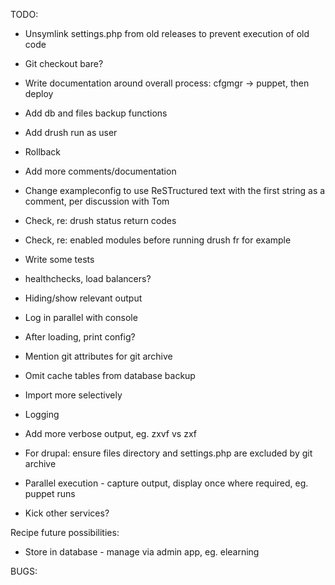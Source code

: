 TODO:

* Unsymlink settings.php from old releases to prevent execution of old code
* Git checkout bare?
* Write documentation around overall process: cfgmgr -> puppet, then deploy
* Add db and files backup functions
* Add drush run as user
* Rollback
* Add more comments/documentation
* Change exampleconfig to use ReSTructured text with the first string as a comment, per discussion with Tom
* Check, re: drush status return codes
* Check, re: enabled modules before running drush fr for example
* Write some tests
* healthchecks, load balancers?
* Hiding/show relevant output
* Log in parallel with console
* After loading, print config?
* Mention git attributes for git archive
* Omit cache tables from database backup
* Import more selectively
* Logging
* Add more verbose output, eg. zxvf vs zxf

* For drupal: ensure files directory and settings.php are excluded by git archive
* Parallel execution - capture output, display once where required, eg. puppet runs
* Kick other services?

Recipe future possibilities:
* Store in database - manage via admin app, eg. elearning

BUGS:

